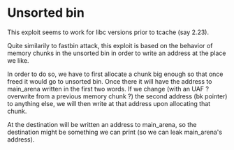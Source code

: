 # Unsorted bin

This exploit seems to work for libc versions prior to tcache (say 2.23).

Quite similarily to fastbin attack, this exploit is based on the behavior of memory chunks in the unsorted bin in order to write an address at the place we like.

In order to do so, we have to first allocate a chunk big enough so that once freed it would go to unsorted bin. Once there it will have the address to main_arena written in the first two words. If we change (with an UAF ? overwrite from a previous memory chunk ?) the second address (bk pointer) to anything else, we will then write at that address upon allocating that chunk.

At the destination will be written an address to main_arena, so the destination might be something we can print (so we can leak main_arena's address).